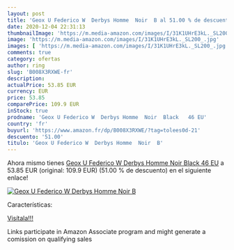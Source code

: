 ```yaml
---
layout: post
title: 'Geox U Federico W  Derbys Homme  Noir  B al 51.00 % de descuento'
date: 2020-12-04 22:31:13
thumbnailImage: 'https://m.media-amazon.com/images/I/31K1UHrE3kL._SL200_.jpg'
image: 'https://m.media-amazon.com/images/I/31K1UHrE3kL._SL200_.jpg'
images: [ 'https://m.media-amazon.com/images/I/31K1UHrE3kL._SL200_.jpg' ]
comments: true
category: ofertas
author: ring
slug: 'B008X3RXWE-fr'
description:
actualPrice: 53.85 EUR
currency: EUR
price: 53.85
comparePrice: 109.9 EUR
inStock: true
prodname: 'Geox U Federico W  Derbys Homme  Noir  Black   46 EU'
country: 'fr'
buyurl: 'https://www.amazon.fr/dp/B008X3RXWE/?tag=tolees0d-21'
descuento: '51.00'
titulo: 'Geox U Federico W  Derbys Homme  Noir  B'
---
```


Ahora mismo tienes [Geox U Federico W  Derbys Homme  Noir  Black   46 EU](https://www.amazon.fr/dp/B008X3RXWE/?tag=tolees0d-21) a 53.85 EUR (original: 109.9 EUR) (51.00 %  de descuento) en el siguiente enlace!

[![Geox U Federico W  Derbys Homme  Noir  B](https://m.media-amazon.com/images/I/31K1UHrE3kL._SL200_.jpg)](https://www.amazon.fr/dp/B008X3RXWE/?tag=tolees0d-21)

Características:


[Visítala!!!](https://www.amazon.fr/dp/B008X3RXWE/?tag=tolees0d-21)

Links participate in Amazon Associate program and might generate a comission on qualifying sales
